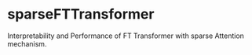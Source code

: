 # sparseFTTransformer
Interpretability and Performance of FT Transformer with sparse Attention mechanism.
